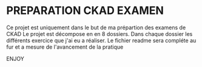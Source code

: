 # PREPARATION CKAD EXAMEN
 Ce projet est uniquement dans le but de ma prépartion des examens de CKAD
 Le projet est décompose en en 8 dossiers. 
 Dans chaque dossier les différents exercice que j'ai eu a réaliser.
 Le fichier readme sera compléte au fur et a mesure de l'avancement de la pratique

 ENJOY

